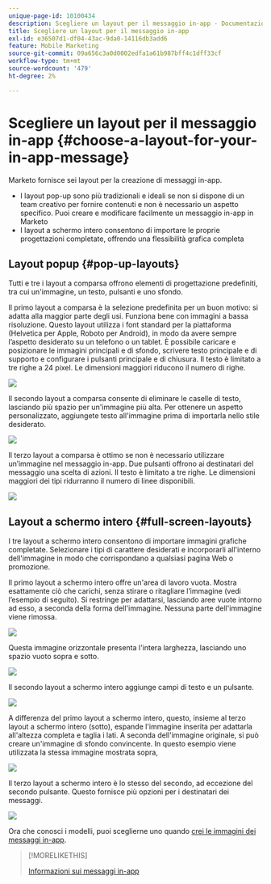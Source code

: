 ```yaml
---
unique-page-id: 10100434
description: Scegliere un layout per il messaggio in-app - Documentazione Marketo - Documentazione del prodotto
title: Scegliere un layout per il messaggio in-app
exl-id: e36507d1-df04-43ac-9da0-14116db3add6
feature: Mobile Marketing
source-git-commit: 09a656c3a0d0002edfa1a61b987bff4c1dff33cf
workflow-type: tm+mt
source-wordcount: '479'
ht-degree: 2%

---
```


# Scegliere un layout per il messaggio in-app {#choose-a-layout-for-your-in-app-message}

Marketo fornisce sei layout per la creazione di messaggi in-app.

* I layout pop-up sono più tradizionali e ideali se non si dispone di un team creativo per fornire contenuti e non è necessario un aspetto specifico. Puoi creare e modificare facilmente un messaggio in-app in Marketo
* I layout a schermo intero consentono di importare le proprie progettazioni completate, offrendo una flessibilità grafica completa

## Layout popup {#pop-up-layouts}

Tutti e tre i layout a comparsa offrono elementi di progettazione predefiniti, tra cui un&#39;immagine, un testo, pulsanti e uno sfondo.

Il primo layout a comparsa è la selezione predefinita per un buon motivo: si adatta alla maggior parte degli usi. Funziona bene con immagini a bassa risoluzione. Questo layout utilizza i font standard per la piattaforma (Helvetica per Apple, Roboto per Android), in modo da avere sempre l’aspetto desiderato su un telefono o un tablet. È possibile caricare e posizionare le immagini principali e di sfondo, scrivere testo principale e di supporto e configurare i pulsanti principale e di chiusura. Il testo è limitato a tre righe a 24 pixel. Le dimensioni maggiori riducono il numero di righe.

![](assets/image2016-5-9-13-3a3-3a48.png)

Il secondo layout a comparsa consente di eliminare le caselle di testo, lasciando più spazio per un&#39;immagine più alta. Per ottenere un aspetto personalizzato, aggiungete testo all&#39;immagine prima di importarla nello stile desiderato.

![](assets/image2016-5-9-13-3a4-3a43.png)

Il terzo layout a comparsa è ottimo se non è necessario utilizzare un’immagine nel messaggio in-app. Due pulsanti offrono ai destinatari del messaggio una scelta di azioni. Il testo è limitato a tre righe. Le dimensioni maggiori dei tipi ridurranno il numero di linee disponibili.

![](assets/image2016-5-9-13-3a7-3a33.png)

## Layout a schermo intero {#full-screen-layouts}

I tre layout a schermo intero consentono di importare immagini grafiche completate. Selezionare i tipi di carattere desiderati e incorporarli all&#39;interno dell&#39;immagine in modo che corrispondano a qualsiasi pagina Web o promozione.

Il primo layout a schermo intero offre un&#39;area di lavoro vuota. Mostra esattamente ciò che carichi, senza stirare o ritagliare l’immagine (vedi l’esempio di seguito). Si restringe per adattarsi, lasciando aree vuote intorno ad esso, a seconda della forma dell&#39;immagine. Nessuna parte dell&#39;immagine viene rimossa.

![](assets/image2016-5-9-13-3a9-3a26.png)

Questa immagine orizzontale presenta l&#39;intera larghezza, lasciando uno spazio vuoto sopra e sotto.

![](assets/image2016-5-9-13-3a29-3a46.png)

Il secondo layout a schermo intero aggiunge campi di testo e un pulsante.

![](assets/image2016-5-9-13-3a10-3a27.png)

A differenza del primo layout a schermo intero, questo, insieme al terzo layout a schermo intero (sotto), espande l&#39;immagine inserita per adattarla all&#39;altezza completa e taglia i lati. A seconda dell&#39;immagine originale, si può creare un&#39;immagine di sfondo convincente. In questo esempio viene utilizzata la stessa immagine mostrata sopra,

![](assets/image2016-5-9-14-3a0-3a36.png)

Il terzo layout a schermo intero è lo stesso del secondo, ad eccezione del secondo pulsante. Questo fornisce più opzioni per i destinatari dei messaggi.

![](assets/image2016-5-9-13-3a11-3a35.png)

Ora che conosci i modelli, puoi sceglierne uno quando [crei le immagini dei messaggi in-app](/help/marketo/product-docs/mobile-marketing/in-app-messages/creating-in-app-messages/add-in-app-message-images.md).

>[!MORELIKETHIS]
>
>[Informazioni sui messaggi in-app](/help/marketo/product-docs/mobile-marketing/in-app-messages/understanding-in-app-messages.md)
